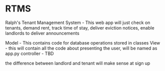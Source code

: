 # RTMS
Ralph's Tenant Management System - This web app will just check on tenants, demand rent, track time of stay, deliver eviction notices, enable landlords to deliver announcements

Model - This contains code for database operations stored in classes
View - this will contain all the code about presenting the user, will be named as app.py
controller - TBD

the difference between landlord and tenant will make sense at sign up

